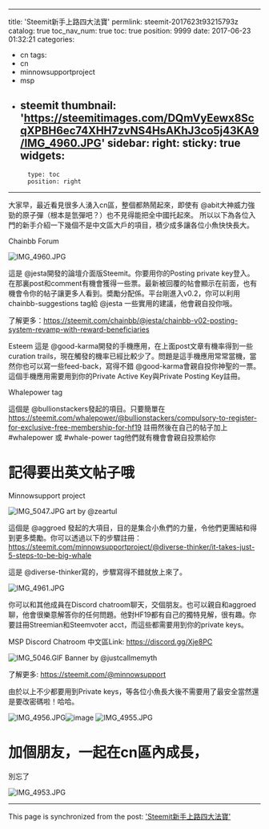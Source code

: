 
---
title: 'Steemit新手上路四大法寶'
permlink: steemit-2017623t93215793z
catalog: true
toc_nav_num: true
toc: true
position: 9999
date: 2017-06-23 01:32:21
categories:
- cn
tags:
- cn
- minnowsupportproject
- msp
- steemit
thumbnail: 'https://steemitimages.com/DQmVyEewx8ScqXPBH6ec74XHH7zvNS4HsAKhJ3co5j43KA9/IMG_4960.JPG'
sidebar:
    right:
        sticky: true
widgets:
    -
        type: toc
        position: right
---


大家早，最近看見很多人湧入cn區，整個都熱鬧起來，即使有 @abit大神威力強勁的原子彈（根本是氫彈吧？）也不見得能把全中國托起來。 所以以下為各位入門的新手介紹一下幾個不是中文區大戶的項目，積少成多讓各位小魚快快長大。

Chainbb Forum

![IMG_4960.JPG](https://steemitimages.com/DQmVyEewx8ScqXPBH6ec74XHH7zvNS4HsAKhJ3co5j43KA9/IMG_4960.JPG)

這是 @jesta開發的論壇介面版Steemit。你要用你的Posting private key登入。在那裏post和comment有機會獲得一些票。最新被回覆的帖會顯示在前面，也有機會令你的帖子讓更多人看到。奬勵分配係。平台剛進入v0.2，你可以利用chainbb-suggestions tag給 @jesta 一些實用的建議，他會親自投你哦。

了解更多：https://steemit.com/chainbb/@jesta/chainbb-v02-posting-system-revamp-with-reward-beneficiaries

Esteem
這是 @good-karma開發的手機應用，在上面post文章有機率得到一些curation trails，現在觸發的機率已經比較少了。問題是這手機應用常常當機，當然你也可以寫一些feed-back，寫得不錯 @good-karma會親自投你神聖的一票。這個手機應用需要用到你的Private Active Key與Private Posting Key註冊。


Whalepower tag


這個是 @bullionstackers發起的項目。只要簡單在    https://steemit.com/whalepower/@bullionstackers/compulsory-to-register-for-exclusive-free-membership-for-hf19
  註冊然後在自己的帖子加上 #whalepower 或 #whale-power tag他們就有機會會親自投票給你

# 記得要出英文帖子哦

Minnowsupport project

![IMG_5047.JPG](https://steemitimages.com/DQmQc3Pz75n6BTrRmdDZfUPEgiM9ry2Wzug3VwMgPZtt6Cw/IMG_5047.JPG)
art by @zeartul

這個是 @aggroed 發起的大項目，目的是集合小魚們的力量，令他們更團結和得到更多奬勵。你可以透過以下的步驟註冊：
https://steemit.com/minnowsupportproject/@diverse-thinker/it-takes-just-5-steps-to-be-big-whale

這是 @diverse-thinker寫的，步驟寫得不錯就放上來了。

![IMG_4961.JPG](https://steemitimages.com/DQmZSNXioBMqd3NWHWtfNdEVTQHUS13Q48Yu95ue6iWaPfH/IMG_4961.JPG)

你可以和其他成員在Discord chatroom聊天，交個朋友。也可以親自和aggroed聊，他會很樂意解答你的任何問題。他對HF19都有自己的獨特見解，很有趣。你要註冊Streemian和Steemvoter acct，而這些都需要用到你的private keys。


MSP Discord Chatroom 中文區Link:
https://discord.gg/Xje8PC

![IMG_5046.GIF](https://steemitimages.com/DQma4RnpCN4kDwQxbFPQXEC7iqXzm3jenfVQUU93PBkKh8Y/IMG_5046.GIF)
Banner by @justcallmemyth

了解更多:
https://steemit.com/@minnowsupport 


由於以上不少都要用到Private keys，等各位小魚長大後不需要用了最安全當然還是要改密碼啦！哈哈。

![IMG_4956.JPG](https://steemitimages.com/DQmRD2q9KAsjNBouLPLqcxqjPhgt9AJmr4x5LDMKdzSV6iW/IMG_4956.JPG)![image](https://i.imgur.com/qByWRCN.jpg) ![IMG_4955.JPG](https://steemitimages.com/DQmPqL6xcMgrBiFLzF2SrSUWB9N3AzUFAmq2QWUo4Ewkqcj/IMG_4955.JPG)

# 加個朋友，一起在cn區內成長，
別忘了

![IMG_4953.JPG](https://steemitimages.com/DQmaoQaDJh41FtfL2RmpgTsENtxwCi56viD9SQkKUMmsYGC/IMG_4953.JPG)

- - -

This page is synchronized from the post: ['Steemit新手上路四大法寶'](https://steemit.com/@htliao/steemit-2017623t93215793z)
